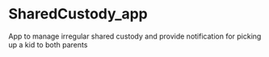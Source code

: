 ﻿# SharedCustody_app

App to manage irregular shared custody and provide notification for picking up a kid to both parents
